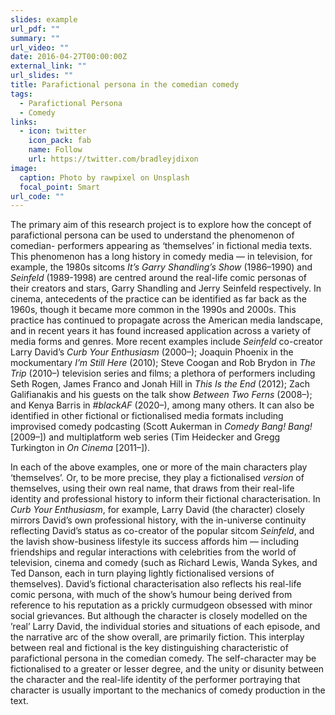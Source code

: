 ```yaml
---
slides: example
url_pdf: ""
summary: ""
url_video: ""
date: 2016-04-27T00:00:00Z
external_link: ""
url_slides: ""
title: Parafictional persona in the comedian comedy
tags:
  - Parafictional Persona
  - Comedy
links:
  - icon: twitter
    icon_pack: fab
    name: Follow
    url: https://twitter.com/bradleyjdixon
image:
  caption: Photo by rawpixel on Unsplash
  focal_point: Smart
url_code: ""
---
```

The primary aim of this research project is to explore how the concept of parafictional persona can be used to understand the phenomenon of comedian- performers appearing as ‘themselves’ in fictional media texts. This phenomenon has a long history in comedy media — in television, for example, the 1980s sitcoms *It’s Garry Shandling’s Show* (1986–1990) and *Seinfeld* (1989-1998) are centred around the real-life comic personas of their creators and stars, Garry Shandling and Jerry Seinfeld respectively. In cinema, antecedents of the practice can be identified as far back as the 1960s, though it became more common in the 1990s and 2000s. This practice has continued to propagate across the American media landscape, and in recent years it has found increased application across a variety of media forms and genres. More recent examples include *Seinfeld* co-creator Larry David’s *Curb Your Enthusiasm* (2000–); Joaquin Phoenix in the mockumentary *I’m Still Here* (2010); Steve Coogan and Rob Brydon in *The Trip* (2010–) television series and films; a plethora of performers including Seth Rogen, James Franco and Jonah Hill in *This Is the End* (2012); Zach Galifianakis and his guests on the talk show *Between Two Ferns* (2008–); and Kenya Barris in *\#blackAF* (2020–), among many others. It can also be identified in other fictional or fictionalised media formats including improvised comedy podcasting (Scott Aukerman in *Comedy Bang! Bang!* \[2009–]) and multiplatform web series (Tim Heidecker and Gregg Turkington in *On Cinema* \[2011–]).

In each of the above examples, one or more of the main characters play ‘themselves’. Or, to be more precise, they play a fictionalised *version* of themselves, using their own real name, that draws from their real-life identity and professional history to inform their fictional characterisation. In *Curb Your Enthusiasm*, for example, Larry David (the character) closely mirrors David’s own professional history, with the in-universe continuity reflecting David’s status as co-creator of the popular sitcom *Seinfeld*, and the lavish show-business lifestyle its success affords him — including friendships and regular interactions with celebrities from the world of television, cinema and comedy (such as Richard Lewis, Wanda Sykes, and Ted Danson, each in turn playing lightly fictionalised versions of themselves). David’s fictional characterisation also reflects his real-life comic persona, with much of the show’s humour being derived from reference to his reputation as a prickly curmudgeon obsessed with minor social grievances. But although the character is closely modelled on the ’real’ Larry David, the individual stories and situations of each episode, and the narrative arc of the show overall, are primarily fiction. This interplay between real and fictional is the key distinguishing characteristic of parafictional persona in the comedian comedy. The self-character may be fictionalised to a greater or lesser degree, and the unity or disunity between the character and the real-life identity of the performer portraying that character is usually important to the mechanics of comedy production in the text.
